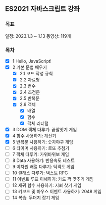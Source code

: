 ## ES2021 자바스크립트 강좌

### 목표

일정: 2023.1.3 ~ 1.13
동영상: 119개

### 목차

- [x] 1 Hello, JavaScript!
- [x] 2 기본 문법 배우기
  - [x] 2.1 코드 작성 규칙
  - [x] 2.2 자료형
  - [x] 2.3 변수
  - [x] 2.4 조건문
  - [x] 2.5 반복문
  - [x] 2.6 객체
    - [x] 배열
    - [x] 함수
    - [x] 객체 리터럴
- [x] 3 DOM 객체 다루기: 끝말잇기 게임
- [x] 4 함수 사용하기: 계산기
- [x] 5 반복문 사용하기: 숫자야구 게임
- [ ] 6 타이머 사용하기: 로또 추첨기
- [ ] 7 객체 다루기: 가위바위보 게임
- [ ] 8 Data 사용하기: 반응속도 테스트
- [ ] 9 이차원 배열 다루기: 틱객토 게임
- [ ] 10 클래스 다루기: 텍스트 RPG
- [ ] 11 이벤트 루프 이해하기: 카드 짝 맞추기 게임
- [ ] 12 재귀 함수 사용하기: 지뢰 찾기 게임
- [ ] 13 키보드 및 마우스 이벤트 사용하기: 2048 게임
- [ ] 14 복습: 두더지 잡기 게임
